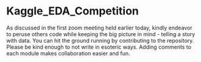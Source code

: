 # Kaggle_EDA_Competition

As discussed in the first zoom meeting held earlier today, kindly endeavor to peruse others code while keeping the big picture in mind - telling a story with data.
You can hit the ground running by contributing to the repository. Please be kind enough to not write in esoteric ways. Adding comments to each module makes
collaboration easier and fun.
